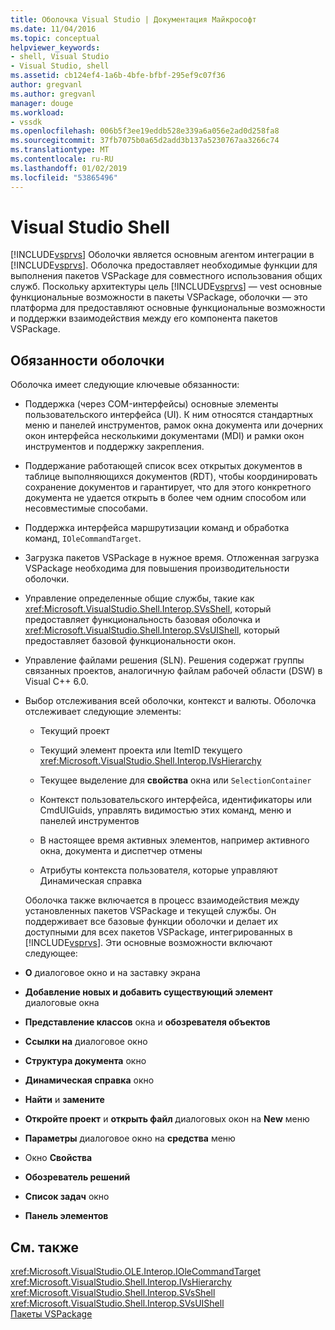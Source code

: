 ```yaml
---
title: Оболочка Visual Studio | Документация Майкрософт
ms.date: 11/04/2016
ms.topic: conceptual
helpviewer_keywords:
- shell, Visual Studio
- Visual Studio, shell
ms.assetid: cb124ef4-1a6b-4bfe-bfbf-295ef9c07f36
author: gregvanl
ms.author: gregvanl
manager: douge
ms.workload:
- vssdk
ms.openlocfilehash: 006b5f3ee19eddb528e339a6a056e2ad0d258fa8
ms.sourcegitcommit: 37fb7075b0a65d2add3b137a5230767aa3266c74
ms.translationtype: MT
ms.contentlocale: ru-RU
ms.lasthandoff: 01/02/2019
ms.locfileid: "53865496"
---
```

# <a name="visual-studio-shell"></a>Visual Studio Shell
[!INCLUDE[vsprvs](../../code-quality/includes/vsprvs_md.md)] Оболочки является основным агентом интеграции в [!INCLUDE[vsprvs](../../code-quality/includes/vsprvs_md.md)]. Оболочка предоставляет необходимые функции для выполнения пакетов VSPackage для совместного использования общих служб. Поскольку архитектуры цель [!INCLUDE[vsprvs](../../code-quality/includes/vsprvs_md.md)] — vest основные функциональные возможности в пакеты VSPackage, оболочки — это платформа для предоставляют основные функциональные возможности и поддержки взаимодействия между его компонента пакетов VSPackage.  
  
## <a name="shell-responsibilities"></a>Обязанности оболочки  
 Оболочка имеет следующие ключевые обязанности:  
  
- Поддержка (через COM-интерфейсы) основные элементы пользовательского интерфейса (UI). К ним относятся стандартных меню и панелей инструментов, рамок окна документа или дочерних окон интерфейса несколькими документами (MDI) и рамки окон инструментов и поддержку закрепления.  
  
- Поддержание работающей список всех открытых документов в таблице выполняющихся документов (RDT), чтобы координировать сохранение документов и гарантирует, что для этого конкретного документа не удается открыть в более чем одним способом или несовместимые способами.  
  
- Поддержка интерфейса маршрутизации команд и обработка команд, `IOleCommandTarget`.  
  
- Загрузка пакетов VSPackage в нужное время. Отложенная загрузка VSPackage необходима для повышения производительности оболочки.  
  
- Управление определенные общие службы, такие как <xref:Microsoft.VisualStudio.Shell.Interop.SVsShell>, который предоставляет функциональность базовая оболочка и <xref:Microsoft.VisualStudio.Shell.Interop.SVsUIShell>, который предоставляет базовой функциональности окон.  
  
- Управление файлами решения (SLN). Решения содержат группы связанных проектов, аналогичную файлам рабочей области (DSW) в Visual C++ 6.0.  
  
- Выбор отслеживания всей оболочки, контекст и валюты. Оболочка отслеживает следующие элементы:  
  
  -   Текущий проект  
  
  -   Текущий элемент проекта или ItemID текущего <xref:Microsoft.VisualStudio.Shell.Interop.IVsHierarchy>  
  
  -   Текущее выделение для **свойства** окна или `SelectionContainer`  
  
  -   Контекст пользовательского интерфейса, идентификаторы или CmdUIGuids, управлять видимостью этих команд, меню и панелей инструментов  
  
  -   В настоящее время активных элементов, например активного окна, документа и диспетчер отмены  
  
  -   Атрибуты контекста пользователя, которые управляют Динамическая справка  
  
  Оболочка также включается в процесс взаимодействия между установленных пакетов VSPackage и текущей службы. Он поддерживает все базовые функции оболочки и делает их доступными для всех пакетов VSPackage, интегрированных в [!INCLUDE[vsprvs](../../code-quality/includes/vsprvs_md.md)]. Эти основные возможности включают следующее:  
  
- **О** диалоговое окно и на заставку экрана  
  
- **Добавление новых и добавить существующий элемент** диалоговые окна  
  
- **Представление классов** окна и **обозревателя объектов**  
  
- **Ссылки на** диалоговое окно  
  
- **Структура документа** окно  
  
- **Динамическая справка** окно  
  
- **Найти** и **замените**  
  
- **Откройте проект** и **открыть файл** диалоговых окон на **New** меню  
  
- **Параметры** диалоговое окно на **средства** меню  
  
- Окно **Свойства**  
  
- **Обозреватель решений**  
  
- **Список задач** окно  
  
- **Панель элементов**  
  
## <a name="see-also"></a>См. также  
 <xref:Microsoft.VisualStudio.OLE.Interop.IOleCommandTarget>   
 <xref:Microsoft.VisualStudio.Shell.Interop.IVsHierarchy>   
 <xref:Microsoft.VisualStudio.Shell.Interop.SVsShell>   
 <xref:Microsoft.VisualStudio.Shell.Interop.SVsUIShell>   
 [Пакеты VSPackage](../../extensibility/internals/vspackages.md)